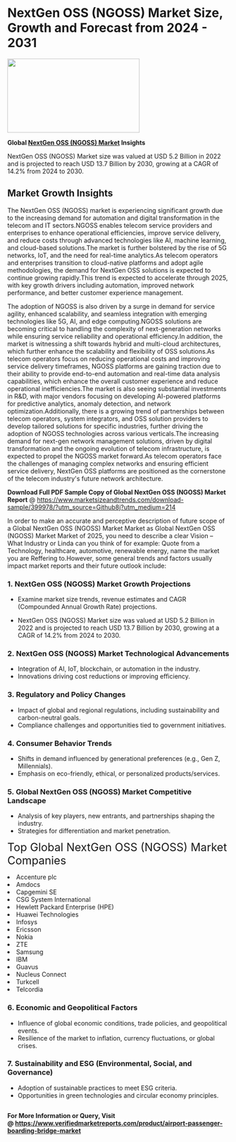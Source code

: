 <H1>NextGen OSS (NGOSS) Market Size, Growth and Forecast from 2024 - 2031</H1><img class="aligncenter size-medium wp-image-584254" src="https://thirdeyenews.in/wp-content/uploads/2024/09/Global-Market-Research-300x168.jpeg" alt="" width="300" height="168" /><p><strong>Global&nbsp;<a href="https://www.marketsizeandtrends.com/download-sample/399978/?utm_source=Github8j?utm_medium=214">NextGen OSS (NGOSS) Market</a> Insights</strong></p><p>NextGen OSS (NGOSS) Market size was valued at USD 5.2 Billion in 2022 and is projected to reach USD 13.7 Billion by 2030, growing at a CAGR of 14.2% from 2024 to 2030.</p><p><h2>Market Growth Insights</h2> <p>The NextGen OSS (NGOSS) market is experiencing significant growth due to the increasing demand for automation and digital transformation in the telecom and IT sectors.NGOSS enables telecom service providers and enterprises to enhance operational efficiencies, improve service delivery, and reduce costs through advanced technologies like AI, machine learning, and cloud-based solutions.The market is further bolstered by the rise of 5G networks, IoT, and the need for real-time analytics.As telecom operators and enterprises transition to cloud-native platforms and adopt agile methodologies, the demand for NextGen OSS solutions is expected to continue growing rapidly.This trend is expected to accelerate through 2025, with key growth drivers including automation, improved network performance, and better customer experience management.</p> <p>The adoption of NGOSS is also driven by a surge in demand for service agility, enhanced scalability, and seamless integration with emerging technologies like 5G, AI, and edge computing.NGOSS solutions are becoming critical to handling the complexity of next-generation networks while ensuring service reliability and operational efficiency.In addition, the market is witnessing a shift towards hybrid and multi-cloud architectures, which further enhance the scalability and flexibility of OSS solutions.As telecom operators focus on reducing operational costs and improving service delivery timeframes, NGOSS platforms are gaining traction due to their ability to provide end-to-end automation and real-time data analysis capabilities, which enhance the overall customer experience and reduce operational inefficiencies.The market is also seeing substantial investments in R&D, with major vendors focusing on developing AI-powered platforms for predictive analytics, anomaly detection, and network optimization.Additionally, there is a growing trend of partnerships between telecom operators, system integrators, and OSS solution providers to develop tailored solutions for specific industries, further driving the adoption of NGOSS technologies across various verticals.The increasing demand for next-gen network management solutions, driven by digital transformation and the ongoing evolution of telecom infrastructure, is expected to propel the NGOSS market forward.As telecom operators face the challenges of managing complex networks and ensuring efficient service delivery, NextGen OSS platforms are positioned as the cornerstone of the telecom industry's future network architecture.<p><span class=""><strong>Download Full PDF Sample Copy of Global NextGen OSS (NGOSS) Market Report</strong> @ <a href="https://www.marketsizeandtrends.com/download-sample/399978/?utm_source=Github8j?utm_medium=214" target="_blank">https://www.marketsizeandtrends.com/download-sample/399978/?utm_source=Github8j?utm_medium=214</a></span></p><p>In order to make an accurate and perceptive description of future scope of a Global&nbsp;NextGen OSS (NGOSS) Market Market as Global&nbsp;NextGen OSS (NGOSS) Market Market of 2025, you need to describe a clear Vision &ndash; What Industry or Linda can you think of for example: Quote from a Technology, healthcare, automotive, renewable energy, name the market you are Reffering to.However, some general trends and factors usually impact market reports and their future outlook include:</p><h3>1.&nbsp;<strong>NextGen OSS (NGOSS) Market Growth Projections</strong></h3><ul><li>Examine market size trends, revenue estimates and CAGR (Compounded Annual Growth Rate) projections.</li><li><p>NextGen OSS (NGOSS) Market size was valued at USD 5.2 Billion in 2022 and is projected to reach USD 13.7 Billion by 2030, growing at a CAGR of 14.2% from 2024 to 2030.</p></li></ul><h3>2.&nbsp;<strong>NextGen OSS (NGOSS) Market Technological Advancements</strong></h3><ul><li>Integration of AI, IoT, blockchain, or automation in the industry.</li><li>Innovations driving cost reductions or improving efficiency.</li></ul><h3>3.&nbsp;<strong>Regulatory and Policy Changes</strong></h3><ul><li>Impact of global and regional regulations, including sustainability and carbon-neutral goals.</li><li>Compliance challenges and opportunities tied to government initiatives.</li></ul><h3>4.&nbsp;<strong>Consumer Behavior Trends</strong></h3><ul><li>Shifts in demand influenced by generational preferences (e.g., Gen Z, Millennials).</li><li>Emphasis on eco-friendly, ethical, or personalized products/services.</li></ul><h3>5.&nbsp;<strong>Global NextGen OSS (NGOSS) Market Competitive Landscape</strong></h3><ul><li>Analysis of key players, new entrants, and partnerships shaping the industry.</li><li>Strategies for differentiation and market penetration.</li></ul><p data-pm-slice="1 1 []"><span style="color: inherit; font-family: inherit; font-size: 25px;">Top Global NextGen OSS (NGOSS) Market Companies</span></p><div class="" data-test-id=""><p><li>Accenture plc</li><li> Amdocs</li><li> Capgemini SE</li><li> CSG System International</li><li> Hewlett Packard Enterprise (HPE)</li><li> Huawei Technologies</li><li> Infosys</li><li> Ericsson</li><li> Nokia</li><li> ZTE</li><li> Samsung</li><li> IBM</li><li> Guavus</li><li> Nucleus Connect</li><li> Turkcell</li><li> Telcordia</li></p></div><h3>6.&nbsp;<strong>Economic and Geopolitical Factors</strong></h3><ul><li>Influence of global economic conditions, trade policies, and geopolitical events.</li><li>Resilience of the market to inflation, currency fluctuations, or global crises.</li></ul><h3>7.&nbsp;<strong>Sustainability and ESG (Environmental, Social, and Governance)</strong></h3><ul><li>Adoption of sustainable practices to meet ESG criteria.</li><li>Opportunities in green technologies and circular economy principles.</li></ul><h2><strong style="font-size: 14px;">For More Information or Query, Visit @&nbsp;</strong><a style="background-color: #ffffff; font-size: 14px;" href="https://www.marketsizeandtrends.com/report/nextgen-oss-ngoss-market/" target="_blank">https://www.verifiedmarketreports.com/product/airport-passenger-boarding-bridge-market</a></h2>